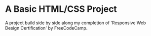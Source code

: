 # A Basic HTML/CSS Project
 A project build side by side along my completion of 'Responsive Web Design Certification' by FreeCodeCamp.
